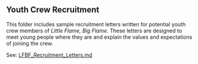 ## Youth Crew Recruitment

This folder includes sample recruitment letters written for potential youth crew members of *Little Flame, Big Flame*. These letters are designed to meet young people where they are and explain the values and expectations of joining the crew.

See: [LFBF_Recruitment_Letters.md](./LFBF_Recruitment_Letters.md)
